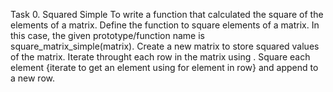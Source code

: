 Task 0. Squared Simple
To write a function that calculated the square of the elements of a matrix. Define the function to square elements of a matrix. In this case, the given prototype/function name is square_matrix_simple(matrix). Create a new matrix to store squared values of the matrix. Iterate throught each row in the matrix using <for row in matrix:>. Square each element {iterate to get an element using for element in row} and append to a new row.
